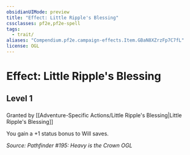 ```yaml
---
obsidianUIMode: preview
title: "Effect: Little Ripple's Blessing"
cssclasses: pf2e,pf2e-spell
tags:
  - trait/
aliases: "Compendium.pf2e.campaign-effects.Item.GBaN8XZrzFp7C7fL"
license: OGL
---
```

# Effect: Little Ripple's Blessing
## Level 1
### 






Granted by [[Adventure-Specific Actions/Little Ripple's Blessing|Little Ripple's Blessing]]

You gain a +1 status bonus to Will saves.

*Source: Pathfinder #195: Heavy is the Crown*
*OGL*